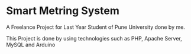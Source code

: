 # Smart Metring System
A Freelance Project for Last Year Student of Pune University done by me.

This Project is done by using technologies such as PHP, Apache Server, MySQL and Arduino
